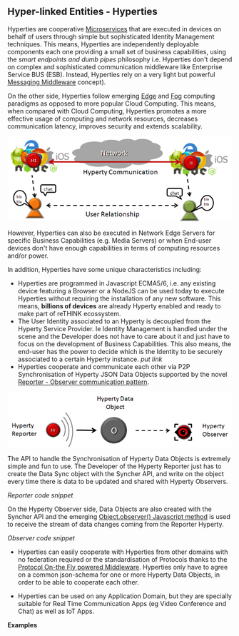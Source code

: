 Hyper-linked Entities - Hyperties
---------------------------------

Hyperties are cooperative [Microservices](http://martinfowler.com/articles/microservices.html) that are executed in devices on behalf of users through simple but sophisticated Identity Management techniques. This means, Hyperties are independently deployable components each one providing a small set of business capabilities, using the *smart endpoints and dumb pipes* philosophy i.e. Hyperties don't depend on complex and sophisticated communication middleware like Enterprise Service BUS (ESB). Instead, Hyperties rely on a very light but powerful [Messaging Middleware](hyperty-messaging-middleware.md) concept).

On the other side, Hyperties follow emerging [Edge](https://en.wikipedia.org/wiki/Edge_computing) and [Fog](https://en.wikipedia.org/wiki/Fog_computing) computing paradigms as opposed to more popular Cloud Computing. This means, when compared with Cloud Computing, Hyperties promotes a more effective usage of computing and network resources, decreases communication latency, improves security and extends scalability.

![Hyperty Concept and Edge Computing](hyperty-concept1.png)

However, Hyperties can also be executed in Network Edge Servers for specific Business Capabilities (e.g. Media Servers) or when End-user devices don't have enough capabilities in terms of computing resources and/or power.

In addition, Hyperties have some unique characteristics including:

-	Hyperties are programmed in Javascript ECMA5/6, i.e. any existing device featuring a Browser or a NodeJS can be used today to execute Hyperties without requiring the installation of any new software. This means, **billions of devices** are already Hyperty enabled and ready to make part of reTHINK ecossystem.
-	The User Identity associated to an Hyperty is decoupled from the Hyperty Service Provider. Ie Identity Management is handled under the scene and the Developer does not have to care about it and just have to focus on the development of Business Capabilities. This also means, the end-user has the power to decide which is the Identity to be securely associated to a certain Hyperty instance. *put link*
-	Hyperties cooperate and communicate each other via P2P Synchronisation of Hyperty JSON Data Objects supported by the novel [Reporter - Observer communication pattern](p2p-data-sync.md).  

![Reporter-Observer Communication Pattern](reporter-observer.png)

The API to handle the Synchronisation of Hyperty Data Objects is extremely simple and fun to use. The Developer of the Hyperty Reporter just has to create the Data Sync object with the Syncher API, and write on the object every time there is data to be updated and shared with Hyperty Observers.

*Reporter code snippet*

On the Hyperty Observer side, Data Objects are also created with the Syncher API and the emerging [Object.observer() Javascript method](https://developer.mozilla.org/en-US/docs/Web/JavaScript/Reference/Global_Objects/Object/observe) is used to receive the stream of data changes coming from the Reporter Hyperty.

*Observer code snippet*

-	Hyperties can easily cooperate with Hyperties from other domains with no federation required or the standardisation of Protocols thanks to the [Protocol On-the Fly powered Middleware](hyperty-messaging-middleware.md). Hyperties only have to agree on a common json-schema for one or more Hyperty Data Objects, in order to be able to cooperate each other.

-	Hyperties can be used on any Application Domain, but they are specially suitable for Real Time Communication Apps (eg Video Conference and Chat) as well as IoT Apps.

**Examples**
